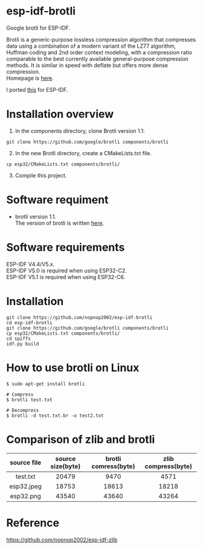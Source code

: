 # esp-idf-brotli
Google brotli for ESP-IDF.   

Brotli is a generic-purpose lossless compression algorithm that compresses data using a combination of a modern variant of the LZ77 algorithm, Huffman coding and 2nd order context modeling, with a compression ratio comparable to the best currently available general-purpose compression methods. It is similar in speed with deflate but offers more dense compression.   
Homepage is [here](https://github.com/google/brotli/tree/master).   

I ported [this](https://github.com/google/brotli/blob/master/c/tools/brotli.c) for ESP-IDF.   

# Installation overview

1. In the components directory, clone Brotli version 1.1:
```
git clone https://github.com/google/brotli components/brotli
```

2. In the new Brotli directory, create a CMakeLists.txt file.
```
cp esp32/CMakeLists.txt components/brotli/
```

3. Compile this project.

# Software requiment
- brotli version 1.1.   
The version of brotli is written [here](https://github.com/google/brotli/blob/master/c/common/version.h#L20).   


# Software requirements
ESP-IDF V4.4/V5.x.   
ESP-IDF V5.0 is required when using ESP32-C2.   
ESP-IDF V5.1 is required when using ESP32-C6.   

# Installation
```
git clone https://github.com/nopnop2002/esp-idf-brotli
cd esp-idf-brotli
git clone https://github.com/google/brotli components/brotli
cp esp32/CMakeLists.txt components/brotli/
cd spiffs
idf.py build
```

# How to use brotli on Linux
```
$ sudo apt-get install brotli

# Compress
$ brotli test.txt

# Decompress
$ brotli -d test.txt.br -o test2.txt
```


# Comparison of zlib and brotli

|source file|source size(byte)|brotli comress(byte)|zlib compress(byte)|
|:-:|:-:|:-:|:-:|
|test.txt|20479|9470|4571|
|esp32.jpeg|18753|18613|18218|
|esp32.png|43540|43640|43264|

# Reference
https://github.com/nopnop2002/esp-idf-zlib
